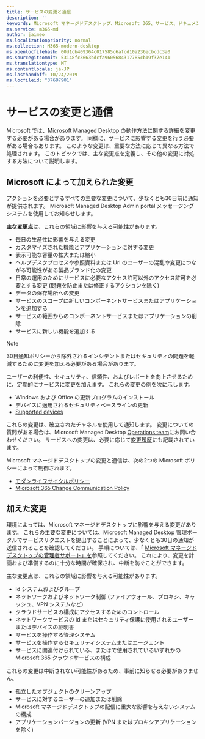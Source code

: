 ```yaml
---
title: サービスの変更と通信
description: ''
keywords: Microsoft マネージドデスクトップ、Microsoft 365、サービス、ドキュメント
ms.service: m365-md
author: jaimeo
ms.localizationpriority: normal
ms.collection: M365-modern-desktop
ms.openlocfilehash: 00d1cb409364c017585c6afcd10a236ecbcdc3a0
ms.sourcegitcommit: 53148fc3663bdcfa9605684317785cb19f37e141
ms.translationtype: MT
ms.contentlocale: ja-JP
ms.lasthandoff: 10/24/2019
ms.locfileid: "37697901"
---
```

# <a name="service-changes-and-communication"></a>サービスの変更と通信

Microsoft では、Microsoft Managed Desktop の動作方法に関する詳細を変更する必要がある場合があります。 同様に、サービスに影響する変更を行う必要がある場合もあります。 このような変更は、重要な方法に応じて異なる方法で処理されます。 このトピックでは、主な変更点を定義し、その他の変更に対処する方法について説明します。



## <a name="changes-made-by-microsoft"></a>Microsoft によって加えられた変更

アクションを必要とするすべての主要な変更について、少なくとも30日前に通知が提供されます。 Microsoft Managed Desktop Admin portal メッセージングシステムを使用してお知らせします。

**主な変更点**は、これらの領域に影響を与える可能性があります。
- 毎日の生産性に影響を与える変更
- カスタマイズされた機能とアプリケーションに対する変更
- 表示可能な容量の拡大または縮小
- ヘルプデスクプロセスや参照資料または Url のユーザーの混乱や変更につながる可能性がある製品ブランド化の変更
- 日常の運用のためにサービスに必要なアクセス許可以外のアクセス許可を必要とする変更 (問題を防止または修正するアクションを除く)
- データの保存場所への変更
- サービスのスコープに新しいコンポーネントサービスまたはアプリケーションを追加する
- サービスの範囲からのコンポーネントサービスまたはアプリケーションの削除
- サービスに新しい機能を追加する

> [!NOTE]
> 30日通知ポリシーから除外されるインシデントまたはセキュリティの問題を軽減するために変更を加える必要がある場合があります。

ユーザーの利便性、セキュリティ、信頼性、およびレポートを向上させるために、定期的にサービスに変更を加えます。 これらの変更の例を次に示します。

- Windows および Office の更新プログラムのインストール
- デバイスに適用されるセキュリティベースラインの更新
- [Supported devices](device-list.md)

これらの変更は、確立されたチャネルを使用して通知します。 変更についての質問がある場合は、Microsoft Managed Desktop [Operations team](../working-with-managed-desktop/admin-support.md)にお問い合わせください。 サービスへの変更は、必要に応じて[変更履歴](../change-history-managed-desktop.md)にも記載されています。

Microsoft マネージドデスクトップの変更と通信は、次の2つの Microsoft ポリシーによって制御されます。
- [モダンライフサイクルポリシー](https://support.microsoft.com/help/30881/modern-lifecycle-policy)
- [Microsoft 365 Change Communication Policy](https://docs.microsoft.com/office365/admin/manage/message-center?redirectSourcePath=%252fen-us%252farticle%252fMessage-center-in-Office-365-38FB3333-BFCC-4340-A37B-DEDA509C2093&view=o365-worldwide)

## <a name="changes-you-make"></a>加えた変更

環境によっては、Microsoft マネージドデスクトップに影響を与える変更があります。 これらの主要な変更については、Microsoft Managed Desktop 管理ポータルでサービスリクエストを提出することによって、少なくとも30日の通知が送信されることを確認してください。 手順については、「 [Microsoft マネージドデスクトップの管理者サポート」を](../working-with-managed-desktop/admin-support.md)参照してください。 これにより、変更を計画および準備するのに十分な時間が確保され、中断を防ぐことができます。

主な変更点は、これらの領域に影響を与える可能性があります。

- Id システムおよびグループ
- ネットワークおよびネットワーク制御 (ファイアウォール、プロキシ、キャッシュ、VPN システムなど)
- クラウドサービスの構成にアクセスするためのコントロール
- ネットワークサービスの id またはセキュリティ保護に使用されるユーザーまたはデバイスの証明書
- サービスを操作する管理システム
- サービスを操作するセキュリティシステムまたはエージェント
- サービスに関連付けられている、またはで使用されているいずれかの Microsoft 365 クラウドサービスの構成

これらの変更は中断されない可能性があるため、事前に知らせる必要がありません。

- 孤立したオブジェクトのクリーンアップ
- サービスに対するユーザーの追加または削除
- Microsoft マネージドデスクトップの配信に重大な影響を与えないシステムの構成
- アプリケーションバージョンの更新 (VPN またはプロキシアプリケーションを除く)


